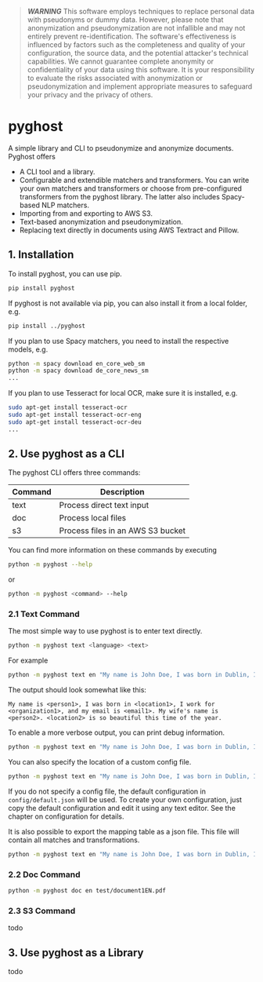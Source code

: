 >  **_WARNING_** This software employs techniques to replace personal data with pseudonyms or dummy data. However, please note that anonymization and pseudonymization are not infallible and may not entirely prevent re-identification. The software's effectiveness is influenced by factors such as the completeness and quality of your configuration, the source data, and the potential attacker's technical capabilities. We cannot guarantee complete anonymity or confidentiality of your data using this software. It is your responsibility to evaluate the risks associated with anonymization or pseudonymization and implement appropriate measures to safeguard your privacy and the privacy of others.

# pyghost

A simple library and CLI to pseudonymize and anonymize documents. Pyghost offers

- A CLI tool and a library.
- Configurable and extendible matchers and transformers. You can write your own matchers and transformers or choose from pre-configured transformers from the pyghost library. The latter also includes Spacy-based NLP matchers.
- Importing from and exporting to AWS S3.
- Text-based anonymization and pseudonymization.
- Replacing text directly in documents using AWS Textract and Pillow.

## 1. Installation

To install pyghost, you can use pip.

```bash
pip install pyghost
```

If pyghost is not available via pip, you can also install it from a local folder, e.g.

```bash
pip install ../pyghost
```

If you plan to use Spacy matchers, you need to install the respective models, e.g.

```bash
python -m spacy download en_core_web_sm
python -m spacy download de_core_news_sm
...
```

If you plan to use Tesseract for local OCR, make sure it is installed, e.g.

```bash
sudo apt-get install tesseract-ocr
sudo apt-get install tesseract-ocr-eng
sudo apt-get install tesseract-ocr-deu
...
```

## 2. Use pyghost as a CLI

The pyghost CLI offers three commands:

|Command|Description|
|-|-|
|text|Process direct text input|
|doc|Process local files|
|s3|Process files in an AWS S3 bucket|

You can find more information on these commands by executing

```bash
python -m pyghost --help
```

or 

```bash
python -m pyghost <command> --help
```

### 2.1 Text Command

The most simple way to use pyghost is to enter text directly.

```bash
python -m pyghost text <language> <text>
```

For example

```bash
python -m pyghost text en "My name is John Doe, I was born in Dublin, I work for Allianz, and my email is john.doe@example.com. My wife's name is Jane Doe. Ireland is so beautiful this time of the year."
```

The output should look somewhat like this:

```
My name is <person1>, I was born in <location1>, I work for <organization1>, and my email is <email1>. My wife's name is <person2>. <location2> is so beautiful this time of the year.
```

To enable a more verbose output, you can print debug information.

```bash
python -m pyghost text en "My name is John Doe, I was born in Dublin, I work for Allianz, and my email is john.doe@example.com. My wife's name is Jane Doe. Ireland is so beautiful this time of the year." --log DEBUG
```

You can also specify the location of a custom config file.

```bash
python -m pyghost text en "My name is John Doe, I was born in Dublin, I work for Allianz, and my email is john.doe@example.com. My wife's name is Jane Doe. Ireland is so beautiful this time of the year." --config config.json
```

If you do not specify a config file, the default configuration in ``config/default.json`` will be used. To create your own configuration, just copy the default configuration and edit it using any text editor. See the chapter on configuration for details.

It is also possible to export the mapping table as a json file. This file will contain all matches and transformations.

```bash
python -m pyghost text en "My name is John Doe, I was born in Dublin, I work for Allianz, and my email is john.doe@example.com. My wife's name is Jane Doe. Ireland is so beautiful this time of the year." --export output.json
```

### 2.2 Doc Command

```bash
python -m pyghost doc en test/document1EN.pdf
```

### 2.3 S3 Command

todo

## 3. Use pyghost as a Library

todo